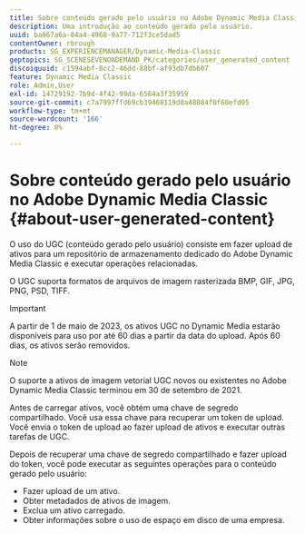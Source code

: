 ```yaml
---
title: Sobre conteúdo gerado pelo usuário no Adobe Dynamic Media Classic
description: Uma introdução ao conteúdo gerado pelo usuário.
uuid: ba867a6a-84a4-4968-9a77-712f3ce5dad5
contentOwner: rbrough
products: SG_EXPERIENCEMANAGER/Dynamic-Media-Classic
geptopics: SG_SCENESEVENONDEMAND_PK/categories/user_generated_content
discoiquuid: c1594abf-8cc2-46dd-88bf-af93db7db607
feature: Dynamic Media Classic
role: Admin,User
exl-id: 14729192-7b9d-4f42-99da-6564a3f35959
source-git-commit: c7a7997ffd69cb39468119d8a48884f0f60efd05
workflow-type: tm+mt
source-wordcount: '166'
ht-degree: 0%

---
```


# Sobre conteúdo gerado pelo usuário no Adobe Dynamic Media Classic {#about-user-generated-content}

O uso do UGC (conteúdo gerado pelo usuário) consiste em fazer upload de ativos para um repositório de armazenamento dedicado do Adobe Dynamic Media Classic e executar operações relacionadas.

O UGC suporta formatos de arquivos de imagem rasterizada BMP, GIF, JPG, PNG, PSD, TIFF.

>[!IMPORTANT]
>
>A partir de 1 de maio de 2023, os ativos UGC no Dynamic Media estarão disponíveis para uso por até 60 dias a partir da data do upload. Após 60 dias, os ativos serão removidos.

<!-- * Vector: AI, EPS (EPS files from Adobe Illustrator 2018 are not supported), PDF (only when the PDF file is previously opened and saved in Adobe Illustrator CS6) -->

>[!NOTE]
>
>O suporte a ativos de imagem vetorial UGC novos ou existentes no Adobe Dynamic Media Classic terminou em 30 de setembro de 2021.

Antes de carregar ativos, você obtém uma chave de segredo compartilhado. Você usa essa chave para recuperar um token de upload. Você envia o token de upload ao fazer upload de ativos e executar outras tarefas de UGC.

Depois de recuperar uma chave de segredo compartilhado e fazer upload do token, você pode executar as seguintes operações para o conteúdo gerado pelo usuário:

* Fazer upload de um ativo.
* Obter metadados de ativos de imagem.
* Exclua um ativo carregado.
* Obter informações sobre o uso de espaço em disco de uma empresa.
